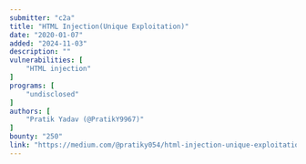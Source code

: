 ```yaml
---
submitter: "c2a"
title: "HTML Injection(Unique Exploitation)"
date: "2020-01-07"
added: "2024-11-03"
description: ""
vulnerabilities: [
    "HTML injection"
]
programs: [
    "undisclosed"
]
authors: [
    "Pratik Yadav (@PratikY9967)"
]
bounty: "250"
link: "https://medium.com/@pratiky054/html-injection-unique-exploitation-a5c3d4e6fed8"
---
```




